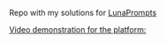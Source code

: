 Repo with my solutions for [LunaPrompts](https://lunaprompts.com/)

[Video demonstration for the platform:](https://www.youtube.com/watch?v=8dK8JlX_8n0)
